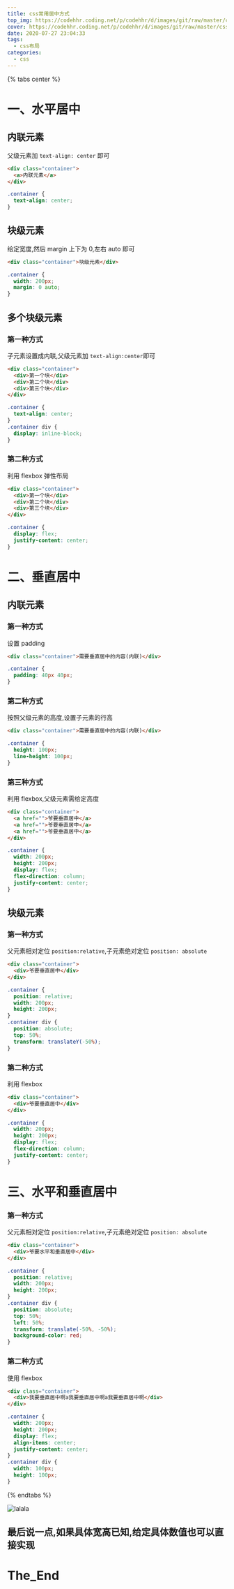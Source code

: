 ```yaml
---
title: css常用居中方式
top_img: https://codehhr.coding.net/p/codehhr/d/images/git/raw/master/csslayouts/sunrise.jpg
cover: https://codehhr.coding.net/p/codehhr/d/images/git/raw/master/csslayouts/divcss.jpeg
date: 2020-07-27 23:04:33
tags:
  - css布局
categories:
  - css
---
```


{% tabs center %}

<!-- tab 水平居中 -->

# 一、水平居中

## 内联元素

父级元素加 `text-align: center` 即可

```html
<div class="container">
  <a>内联元素</a>
</div>
```

```css
.container {
  text-align: center;
}
```

## 块级元素

给定宽度,然后 margin 上下为 0,左右 auto 即可

```html
<div class="container">块级元素</div>
```

```css
.container {
  width: 200px;
  margin: 0 auto;
}
```

## 多个块级元素

### 第一种方式

子元素设置成内联,父级元素加 `text-align:center`即可

```html
<div class="container">
  <div>第一个块</div>
  <div>第二个块</div>
  <div>第三个块</div>
</div>
```

```css
.container {
  text-align: center;
}
.container div {
  display: inline-block;
}
```

### 第二种方式

利用 flexbox 弹性布局

```html
<div class="container">
  <div>第一个块</div>
  <div>第二个块</div>
  <div>第三个块</div>
</div>
```

```css
.container {
  display: flex;
  justify-content: center;
}
```

<!-- endtab -->

<!-- tab 垂直居中 -->

# 二、垂直居中

## 内联元素

### 第一种方式

设置 padding

```html
<div class="container">需要垂直居中的内容(内联)</div>
```

```css
.container {
  padding: 40px 40px;
}
```

### 第二种方式

按照父级元素的高度,设置子元素的行高

```html
<div class="container">需要垂直居中的内容(内联)</div>
```

```css
.container {
  height: 100px;
  line-height: 100px;
}
```

### 第三种方式

利用 flexbox,父级元素需给定高度

```html
<div class="container">
  <a href="">爷要垂直居中</a>
  <a href="">爷要垂直居中</a>
  <a href="">爷要垂直居中</a>
</div>
```

```css
.container {
  width: 200px;
  height: 200px;
  display: flex;
  flex-direction: column;
  justify-content: center;
}
```

## 块级元素

### 第一种方式

父元素相对定位 `position:relative`,子元素绝对定位 `position: absolute`

```html
<div class="container">
  <div>爷要垂直居中</div>
</div>
```

```css
.container {
  position: relative;
  width: 200px;
  height: 200px;
}
.container div {
  position: absolute;
  top: 50%;
  transform: translateY(-50%);
}
```

### 第二种方式

利用 flexbox

```html
<div class="container">
  <div>爷要垂直居中</div>
</div>
```

```css
.container {
  width: 200px;
  height: 200px;
  display: flex;
  flex-direction: column;
  justify-content: center;
}
```

<!-- endtab -->

<!-- tab 水平和垂直居中 -->

# 三、水平和垂直居中

### 第一种方式

父元素相对定位 `position:relative`,子元素绝对定位 `position: absolute`

```html
<div class="container">
  <div>爷要水平和垂直居中</div>
</div>
```

```css
.container {
  position: relative;
  width: 200px;
  height: 200px;
}
.container div {
  position: absolute;
  top: 50%;
  left: 50%;
  transform: translate(-50%, -50%);
  background-color: red;
}
```

### 第二种方式

使用 flexbox

```html
<div class="container">
  <div>我要垂直居中啊a我要垂直居中啊a我要垂直居中啊</div>
</div>
```

```css
.container {
  width: 200px;
  height: 200px;
  display: flex;
  align-items: center;
  justify-content: center;
}
.container div {
  width: 100px;
  height: 100px;
}
```

<!-- endtab -->

{% endtabs %}

![lalala](https://codehhr.coding.net/p/codehhr/d/images/git/raw/master/emoji/s.png)

## 最后说一点,如果具体宽高已知,给定具体数值也可以直接实现

# The_End

